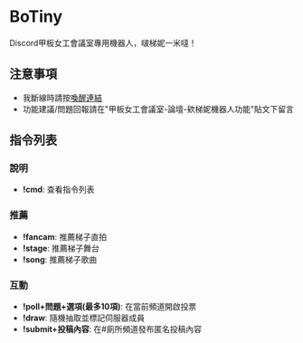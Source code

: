 # BoTiny
Discord甲板女工會議室專用機器人，啵梯妮一米噠！
## 注意事項
- 我斷線時請按[喚醒連結](https://BoTiny.q23rf.repl.co)
- 功能建議/問題回報請在"甲板女工會議室-論壇-欸梯妮機器人功能"貼文下留言
## 指令列表
### 說明
- **!cmd**: 查看指令列表
### 推薦
- **!fancam**: 推薦梯子直拍
- **!stage**: 推薦梯子舞台
- **!song**: 推薦梯子歌曲
### 互動
- **!poll+問題+選項(最多10項)**: 在當前頻道開啟投票
- **!draw**: 隨機抽取並標記伺服器成員
- **!submit+投稿內容**: 在#廁所頻道發布匿名投稿內容
